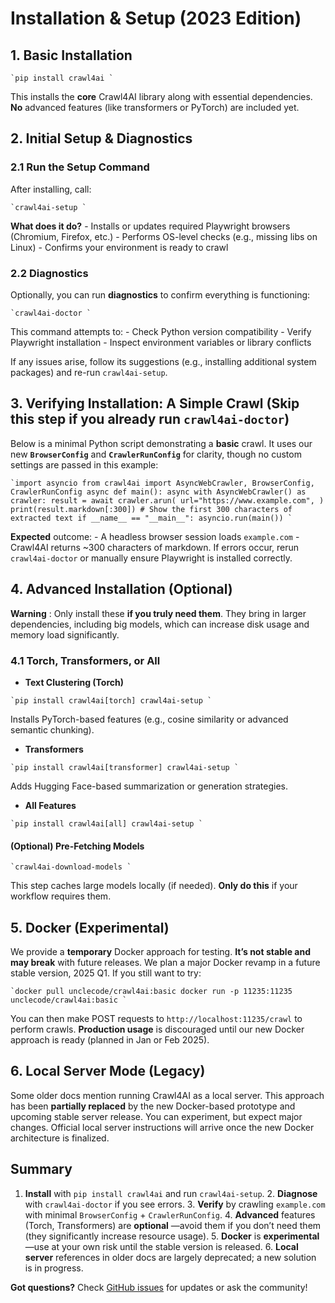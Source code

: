 # Installation & Setup (2023 Edition)

## 1. Basic Installation

```
`pip install crawl4ai `
```

This installs the **core** Crawl4AI library along with essential dependencies. **No** advanced features (like transformers or PyTorch) are included yet.

## 2. Initial Setup & Diagnostics

### 2.1 Run the Setup Command

After installing, call:

```
`crawl4ai-setup `
```

**What does it do?** - Installs or updates required Playwright browsers (Chromium, Firefox, etc.) - Performs OS-level checks (e.g., missing libs on Linux) - Confirms your environment is ready to crawl

### 2.2 Diagnostics

Optionally, you can run **diagnostics** to confirm everything is functioning:

```
`crawl4ai-doctor `
```

This command attempts to: - Check Python version compatibility - Verify Playwright installation - Inspect environment variables or library conflicts

If any issues arise, follow its suggestions (e.g., installing additional system packages) and re-run `crawl4ai-setup`.

## 3. Verifying Installation: A Simple Crawl (Skip this step if you already run `crawl4ai-doctor`)

Below is a minimal Python script demonstrating a **basic** crawl. It uses our new **`BrowserConfig`** and **`CrawlerRunConfig`** for clarity, though no custom settings are passed in this example:

```
`import asyncio from crawl4ai import AsyncWebCrawler, BrowserConfig, CrawlerRunConfig async def main(): async with AsyncWebCrawler() as crawler: result = await crawler.arun( url="https://www.example.com", ) print(result.markdown[:300]) # Show the first 300 characters of extracted text if __name__ == "__main__": asyncio.run(main()) `
```

**Expected** outcome: - A headless browser session loads `example.com` - Crawl4AI returns ~300 characters of markdown. If errors occur, rerun `crawl4ai-doctor` or manually ensure Playwright is installed correctly.

## 4. Advanced Installation (Optional)

**Warning** : Only install these **if you truly need them**. They bring in larger dependencies, including big models, which can increase disk usage and memory load significantly.

### 4.1 Torch, Transformers, or All

  * **Text Clustering (Torch)**

```
`pip install crawl4ai[torch] crawl4ai-setup `
```

Installs PyTorch-based features (e.g., cosine similarity or advanced semantic chunking). 
  * **Transformers**

```
`pip install crawl4ai[transformer] crawl4ai-setup `
```

Adds Hugging Face-based summarization or generation strategies. 
  * **All Features**

```
`pip install crawl4ai[all] crawl4ai-setup `
```




#### (Optional) Pre-Fetching Models

```
`crawl4ai-download-models `
```

This step caches large models locally (if needed). **Only do this** if your workflow requires them. 

## 5. Docker (Experimental)

We provide a **temporary** Docker approach for testing. **It’s not stable and may break** with future releases. We plan a major Docker revamp in a future stable version, 2025 Q1. If you still want to try:

```
`docker pull unclecode/crawl4ai:basic docker run -p 11235:11235 unclecode/crawl4ai:basic `
```

You can then make POST requests to `http://localhost:11235/crawl` to perform crawls. **Production usage** is discouraged until our new Docker approach is ready (planned in Jan or Feb 2025).

## 6. Local Server Mode (Legacy)

Some older docs mention running Crawl4AI as a local server. This approach has been **partially replaced** by the new Docker-based prototype and upcoming stable server release. You can experiment, but expect major changes. Official local server instructions will arrive once the new Docker architecture is finalized.

## Summary

1. **Install** with `pip install crawl4ai` and run `crawl4ai-setup`. 2. **Diagnose** with `crawl4ai-doctor` if you see errors. 3. **Verify** by crawling `example.com` with minimal `BrowserConfig` + `CrawlerRunConfig`. 4. **Advanced** features (Torch, Transformers) are **optional** —avoid them if you don’t need them (they significantly increase resource usage). 5. **Docker** is **experimental** —use at your own risk until the stable version is released. 6. **Local server** references in older docs are largely deprecated; a new solution is in progress.

**Got questions?** Check [GitHub issues](https://github.com/unclecode/crawl4ai/issues) for updates or ask the community!
